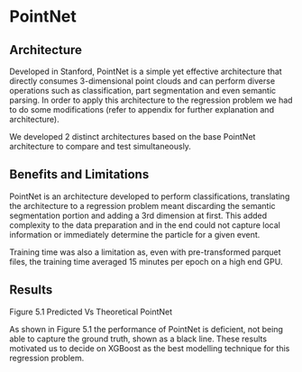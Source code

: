 # PointNet

## Architecture

Developed in Stanford, PointNet is a simple yet effective architecture that directly consumes 3-dimensional point clouds and can perform diverse operations such as classification, part segmentation and even semantic parsing. In order to apply this architecture to the regression problem we had to do some modifications (refer to appendix for further explanation and architecture).

We developed 2 distinct architectures based on the base PointNet architecture to compare and test simultaneously.

## Benefits and Limitations

PointNet is an architecture developed to perform classifications, translating the architecture to a regression problem meant discarding the semantic segmentation portion and adding a 3rd dimension at first. This added complexity to the data preparation and in the end could not capture local information or immediately determine the particle for a given event.

Training time was also a limitation as, even with pre-transformed parquet files, the training time averaged 15 minutes per epoch on a high end GPU.

## Results

Figure 5.1 Predicted Vs Theoretical PointNet

As shown in Figure 5.1 the performance of PointNet is deficient, not being able to capture the ground truth, shown as a black line. These results motivated us to decide on XGBoost as the best modelling technique for this regression problem.
